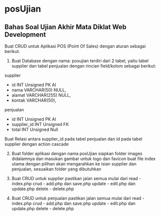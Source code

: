 # posUjian
## Bahas Soal Ujian Akhir Mata Diklat Web Development

Buat CRUD untuk Aplikasi POS (Point Of Sales) dengan aturan sebagai berikut:
1. Buat Database dengan nama: posujian
terdiri dari 2 tabel, yaitu tabel supplier dan tabel penjualan dengan rincian field/kolom sebagai berikut:

supplier
- id INT Unsigned PK AI
- nama VARCHAR(50) NULL,
- alamat VARCHAR(255) NULL,
- kontak VARCHAR(50),

penjualan
- id INT Unsigned PK AI
- supplier_id INT Unsigned FK
- total INT Unsigned Null

Buat Relasi antara supplier_id pada tabel penjualan dan id pada tabel supplier dengan action cascade

2. Buat folder aplikasi dengan nama posUjian siapkan folder images didalamnya dan masukan gambar untuk logo dan favicon
buat file index utama dengan pilihan akan mengarahkan ke isian supplier dan penjualan, sesuaikan folder yang dibutuhkan 

3. Buat CRUD untuk supplier pastikan jalan semua mulai dari
   read - index.php 
   crud - add.php dan save.php
   update - edit.php dan update.php
   delete - delete.php

4. Buat CRUD untuk penjualan pastikan jalan semua mulai dari
   read - index.php 
   crud - add.php dan save.php
   update - edit.php dan update.php
   delete - delete.php
